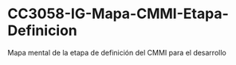 # CC3058-IG-Mapa-CMMI-Etapa-Definicion
Mapa mental de la etapa de definición del CMMI para el desarrollo
